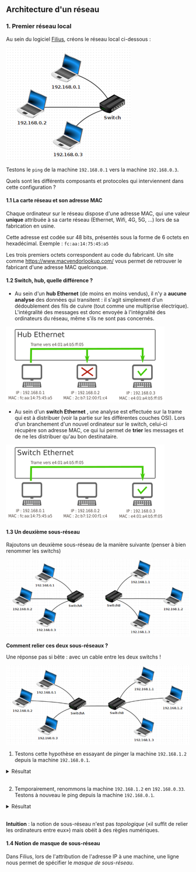 ## Architecture d'un réseau


### 1. Premier réseau local

Au sein du logiciel [Filius](https://www.lernsoftware-filius.de/Herunterladen), créons le réseau local ci-dessous :

![](data/f1.png)

Testons le ```ping``` de la machine ```192.168.0.1```  vers la machine ```192.168.0.3```.

Quels sont les différents composants et protocoles qui interviennent dans cette configuration ?

#### 1.1 La carte réseau et son adresse MAC
Chaque ordinateur sur le réseau dispose d'une adresse MAC, qui une valeur **unique** attribuée à sa carte réseau (Ethernet, Wifi, 4G, 5G, ...) lors de sa fabrication en usine.

Cette adresse est codée sur 48 bits, présentés sous la forme de 6 octets en hexadécimal. Exemple : ```fc:aa:14:75:45:a5```

Les trois premiers octets correspondent au code du fabricant.
Un site comme https://www.macvendorlookup.com/ vous permet de retrouver le fabricant d'une adresse MAC quelconque.

#### 1.2 Switch, hub, quelle différence ?

- Au sein d'un **hub Ethernet** (de moins en moins vendus), il n'y a **aucune analyse** des données qui transitent : il s'agit simplement d'un dédoublement des fils de cuivre (tout comme une multiprise électrique). L'intégralité des messages est donc envoyée à l'intégralité des ordinateurs du réseau, même s'ils ne sont pas concernés.

![](data/hub.png)

- Au sein d'un **switch Ethernet** , une analyse est effectuée sur la trame qui est à distribuer (voir la partie sur les différentes couches OSI). Lors d'un branchement d'un nouvel ordinateur sur le switch, celui-ci récupère son adresse MAC, ce qui lui permet de **trier** les messages et de ne les distribuer qu'au bon destinataire.

![](data/switch.png)

#### 1.3 Un deuxième sous-réseau

Rajoutons un deuxième sous-réseau de la manière suivante (penser à bien renommer les switchs)

![](data/f2.png)

**Comment relier ces deux sous-réseaux ?**

Une réponse pas si bête : avec un cable entre les deux switchs !

![](data/f3.png)

1. Testons cette hypothèse en essayant de pinger la machine ```192.168.1.2``` depuis la machine ```192.168.0.1```. 
<details><summary> Résultat </summary>
<p>
Cela ne marche pas. Les paquets sont perdus.
</p>
</details>

<br>

2. Temporairement, renommons la machine ```192.168.1.2``` en ```192.168.0.33```. Testons à nouveau le ping depuis la machine ```192.168.0.1```.

<details><summary> Résultat </summary>
<p>
Cela marche. Les paquets sont bien acheminés.
</p>
</details>

<br>


**Intuition** : la notion de sous-réseau n'est pas *topologique* («il suffit de relier les ordinateurs entre eux») mais obéit à des règles numériques.

#### 1.4 Notion de masque de sous-réseau

Dans Filius, lors de l'attribution de l'adresse IP à une machine, une ligne nous permet de spécifier le *masque de sous-réseau*.